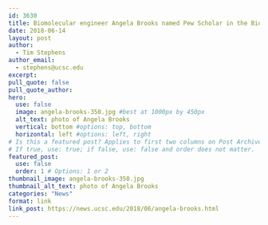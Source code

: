 ```yaml
---
id: 3630
title: Biomolecular engineer Angela Brooks named Pew Scholar in the Biomedical Sciences
date: 2018-06-14
layout: post
author:
  - Tim Stephens
author_email:
  - stephens@ucsc.edu
excerpt: 
pull_quote: false
pull_quote_author:
hero:
  use: false
  image: angela-brooks-350.jpg #best at 1000px by 450px
  alt_text: photo of Angela Brooks
  vertical: bottom #options: top, bottom
  horizontal: left #options: left, right
# Is this a featured post? Applies to first two columns on Post Archive Page.
# If true, use: true; if false, use: false and order does not matter.
featured_post:
  use: false
  order: 1 # Options: 1 or 2
thumbnail_image: angela-brooks-350.jpg
thumbnail_alt_text: photo of Angela Brooks
categories: "News"
format: link
link_post: https://news.ucsc.edu/2018/06/angela-brooks.html 
---
```

